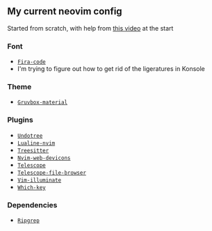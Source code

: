 ## My current neovim config

Started from scratch, with help from [this video](https://www.youtube.com/watch?v=ZjMzBd1Dqz8&t=5046s) at the start  

### Font    

- [`Fira-code`](https://github.com/tonsky/FiraCode)
- I'm trying to figure out how to get rid of the ligeratures in Konsole

### Theme   

- [`Gruvbox-material`](https://github.com/sainnhe/gruvbox-material)   

### Plugins

- [`Undotree`](https://github.com/lukas-reineke/indent-blankline.nvim)    
- [`Lualine-nvim`](https://github.com/nvim-lualine/lualine.nvim)  
- [`Treesitter`](https://github.com/nvim-treesitter/nvim-treesitter)  
- [`Nvim-web-devicons`](https://github.com/nvim-tree/nvim-web-devicons)  
- [`Telescope`](https://github.com/nvim-telescope/telescope.nvim)   
- [`Telescope-file-browser`](https://github.com/nvim-telescope/telescope-file-browser.nvim)   
- [`Vim-illuminate`](https://github.com/RRethy/vim-illuminate)  
- [`Which-key`](https://github.com/folke/which-key.nvim)  

### Dependencies

- [`Ripgrep`](https://github.com/BurntSushi/ripgrep)  
